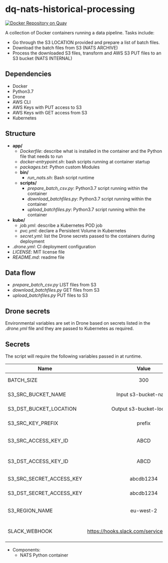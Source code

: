 # dq-nats-historical-processing

[![Docker Repository on Quay](https://quay.io/repository/ukhomeofficedigital/dq-nats-sftp-python/status "Docker Repository on Quay")](https://quay.io/repository/ukhomeofficedigital/dq-nats-sftp-python)

A collection of Docker containers running a data pipeline.
Tasks include:
- Go through the S3 LOCATION provided and prepare a list of batch files.
- Download the batch files from S3 (NATS ARCHIVE)
- Process the downloaded S3 files, transform and AWS S3 PUT files to an S3 bucket (NATS INTERNAL)

## Dependencies

- Docker
- Python3.7
- Drone
- AWS CLI
- AWS Keys with PUT access to S3
- AWS Keys with GET access from S3
- Kubernetes

## Structure

- **app/**
  - *Dockerfile*: describe what is installed in the container and the Python file that needs to run
  - *docker-entrypoint.sh*: bash scripts running at container startup
  - *packages.txt*: Python custom Modules
  - **bin/**
    - *run_nats.sh*: Bash script runtime
  - **scripts/**
    - *prepare_batch_csv.py*: Python3.7 script running within the container
    - *download_batchfiles.py*: Python3.7 script running within the container
    - *upload_batchfiles.py*: Python3.7 script running within the container
- **kube/**
  - *job.yml*: describe a Kubernetes POD job
  - *pvc.yml*: declare a Persistent Volume in Kubernetes
  - *secret.yml*: list the Drone secrets passed to the containers during deployment  
- *.drone.yml*: CI deployment configuration
- *LICENSE*: MIT license file
- *README.md*: readme file

## Data flow

- *prepare_batch_csv.py* LIST files from S3
- *download_batchfiles.py* GET files from S3
- *upload_batchfiles.py* PUT files to S3

## Drone secrets

Environmental variables are set in Drone based on secrets listed in the *.drone.yml* file and they are passed to Kubernetes as required.

## Secrets

The script will require the following variables passed in at runtime.

|Name|Value|Required|Description|
| --- |:---:| :---:| --- |
| BATCH_SIZE | 300 | True | Size of the batch|
| S3_SRC_BUCKET_NAME|  Input s3-bucket-name| True | S3 bucket name|
| S3_DST_BUCKET_LOCATION | Output s3-bucket-location | True | S3 bucket location |
| S3_SRC_KEY_PREFIX | prefix | True | S3 folder name |
| S3_SRC_ACCESS_KEY_ID | ABCD | True | AWS access key ID |
| S3_DST_ACCESS_KEY_ID | ABCD | True | AWS access key ID |
| S3_SRC_SECRET_ACCESS_KEY | abcdb1234 | True | AWS Secret access key |
| S3_DST_SECRET_ACCESS_KEY | abcdb1234 | True | AWS Secret access key |
| S3_REGION_NAME | eu-west-2 | True | AWS Region Name |
| SLACK_WEBHOOK | https://hooks.slack.com/services/ABCDE12345 | True | Slack Webhook URL |

- Components:
  - NATS Python container
